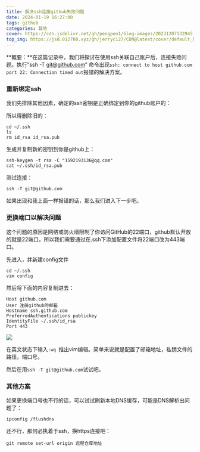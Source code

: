 ```yaml
---
title: 解决ssh连接github失败问题
date: 2024-01-19 16:27:00
tags: github
categories: 其他
cover: https://cdn.jsdelivr.net/gh/pengpen1/blog-images/20231207132945.png
top_img: https://jsd.012700.xyz/gh/jerryc127/CDN@latest/cover/default_bg.png
---
```

**概要：**在这篇记录中，我们将探讨在使用ssh关联自己账户后，连接失败问题。执行”ssh -T git@github.com” 命令出现`ssh: connect to host github.com port 22: Connection timed out`报错的解决方案。

### 重新绑定ssh

我们先排除其他因素，确定的ssh密钥是正确绑定到你的github账户的：

所以得删除旧的：

```shell
cd ~/.ssh
ls
rm id_rsa id_rsa.pub
```

生成并复制新的密钥到你是github上：

```
ssh-keygen -t rsa -C "1592193136@qq.com"
cat ~/.ssh/id_rsa.pub
```

测试连接：

```shell
ssh -T git@github.com
```

如果出现和我上面一样报错的话，那么我们进入下一步吧。



### 更换端口以解决问题

这个问题的原因是网络或防火墙限制了你访问GitHub的22端口，github默认开放的就是22端口，所以我们需要通过在.ssh下添加配置文件将22端口改为443端口。

先进入，并新建config文件

```
cd ~/.ssh
vim config
```

然后将下面的内容复制进去：

```shell
Host github.com
User 注册github的邮箱
Hostname ssh.github.com
PreferredAuthentications publickey
IdentityFile ~/.ssh/id_rsa
Port 443
```

![](https://cdn.jsdelivr.net/gh/pengpen1/blog-images/20240119165349.png)

在英文状态下输入`:wq `推出vim编辑。简单来说就是配置了邮箱地址，私钥文件的路径，端口号。

然后在用`ssh -T git@github.com`试试吧。



### 其他方案

如果更换端口号也不行的话，可以试试刷新本地DNS缓存，可能是DNS解析出问题了：

```shell
ipconfig /flushdns
```

还不行，那何必执着于ssh，换https连接吧：

```shell
git remote set-url origin 远程仓库地址
```

​	